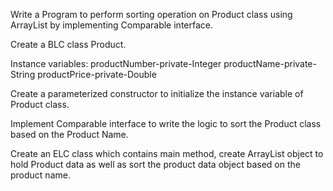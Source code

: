 Write a Program to perform sorting operation on Product class using ArrayList by implementing Comparable interface.

Create a BLC class Product.

Instance variables:
productNumber-private-Integer
productName-private-String
productPrice-private-Double

Create a parameterized constructor to initialize the instance variable of Product class.

Implement Comparable interface to write the logic to sort the Product class based on the Product Name.

Create an ELC class which contains main method, create ArrayList object to hold Product data as well as sort the product data object based on the product name.
